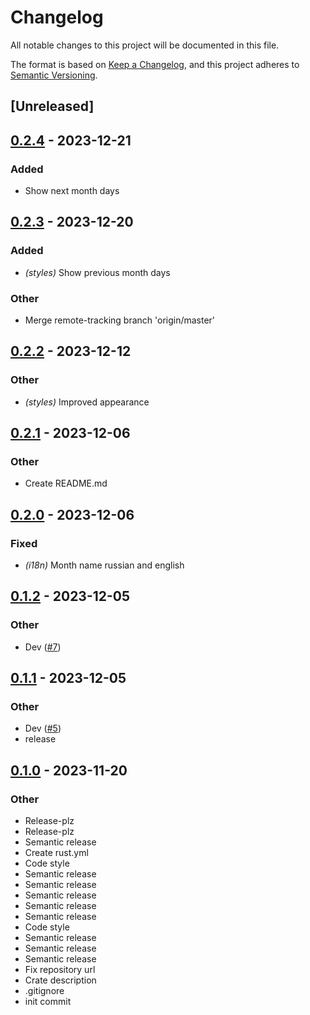 # Changelog
All notable changes to this project will be documented in this file.

The format is based on [Keep a Changelog](https://keepachangelog.com/en/1.0.0/),
and this project adheres to [Semantic Versioning](https://semver.org/spec/v2.0.0.html).

## [Unreleased]

## [0.2.4](https://github.com/averichev/yew-datepicker/compare/v0.2.3...v0.2.4) - 2023-12-21

### Added
- Show next month days

## [0.2.3](https://github.com/averichev/yew-datepicker/compare/v0.2.2...v0.2.3) - 2023-12-20

### Added
- *(styles)* Show previous month days

### Other
- Merge remote-tracking branch 'origin/master'

## [0.2.2](https://github.com/averichev/yew-datepicker/compare/v0.2.1...v0.2.2) - 2023-12-12

### Other
- *(styles)* Improved appearance

## [0.2.1](https://github.com/averichev/yew-datepicker/compare/v0.2.0...v0.2.1) - 2023-12-06

### Other
- Create README.md

## [0.2.0](https://github.com/averichev/yew-datepicker/compare/v0.1.2...v0.2.0) - 2023-12-06

### Fixed
- *(i18n)* Month name russian and english

## [0.1.2](https://github.com/averichev/yew-datepicker/compare/v0.1.1...v0.1.2) - 2023-12-05

### Other
- Dev ([#7](https://github.com/averichev/yew-datepicker/pull/7))

## [0.1.1](https://github.com/averichev/yew-datepicker/compare/v0.1.0...v0.1.1) - 2023-12-05

### Other
- Dev ([#5](https://github.com/averichev/yew-datepicker/pull/5))
- release

## [0.1.0](https://github.com/averichev/yew-datepicker/releases/tag/v0.1.0) - 2023-11-20

### Other
- Release-plz
- Release-plz
- Semantic release
- Create rust.yml
- Code style
- Semantic release
- Semantic release
- Semantic release
- Semantic release
- Semantic release
- Code style
- Semantic release
- Semantic release
- Semantic release
- Fix repository url
- Crate description
- .gitignore
- init commit
